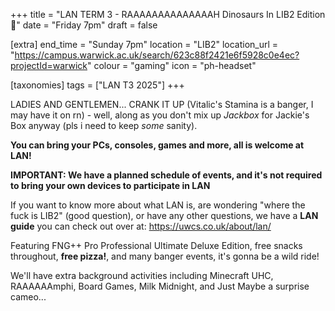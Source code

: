 +++
title = "LAN TERM 3 - RAAAAAAAAAAAAAAH Dinosaurs In LIB2 Edition 🦖"
date = "Friday 7pm"
draft = false

[extra]
end_time = "Sunday 7pm"
location = "LIB2"
location_url = "https://campus.warwick.ac.uk/search/623c88f2421e6f5928c0e4ec?projectId=warwick"
colour = "gaming"
icon = "ph-headset"

[taxonomies]
tags = ["LAN T3 2025"]
+++

LADIES AND GENTLEMEN... CRANK IT UP (Vitalic's Stamina is a banger, I may have it on rn) - well, along as you don't mix up *Jackbox* for Jackie's Box anyway (pls i need to keep *some* sanity).

__You can bring your PCs, consoles, games and more, all is welcome at LAN!__ 

**IMPORTANT: We have a planned schedule of events, and it's not required to bring your own devices to participate in LAN**

If you want to know more about what LAN is, are wondering "where the fuck is LIB2" (good question), or have any other questions, we have a **LAN guide** you can check out over at: https://uwcs.co.uk/about/lan/

Featuring FNG++ Pro Professional Ultimate Deluxe Edition, free snacks throughout, **free pizza!**, and many banger events, it's gonna be a wild ride!

We'll have extra background activities including Minecraft UHC, RAAAAAAmphi, Board Games, Milk Midnight, and Just Maybe a surprise cameo...